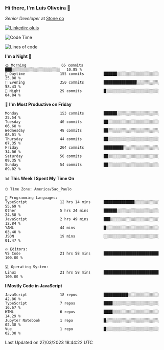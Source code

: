 ### Hi there, I'm Luis Oliveira 👋
*Senior Developer* at [Stone co](https://www.stone.com.br)  

[![Linkedin: oluis](https://img.shields.io/badge/-ooluis-blue?style=flat-square&logo=Linkedin&logoColor=white&link=https://www.linkedin.com/in/ooluis)](https://www.linkedin.com/in/ooluis/)

<!--START_SECTION:waka-->
![Code Time](http://img.shields.io/badge/Code%20Time-2%2C950%20hrs%205%20mins-blue)

![Lines of code](https://img.shields.io/badge/From%20Hello%20World%20I%27ve%20Written-342.1%20thousand%20lines%20of%20code-blue)

**I'm a Night 🦉** 

```text
🌞 Morning                65 commits          ███░░░░░░░░░░░░░░░░░░░░░░   10.85 % 
🌆 Daytime                155 commits         ██████░░░░░░░░░░░░░░░░░░░   25.88 % 
🌃 Evening                350 commits         ███████████████░░░░░░░░░░   58.43 % 
🌙 Night                  29 commits          █░░░░░░░░░░░░░░░░░░░░░░░░   04.84 % 
```
📅 **I'm Most Productive on Friday** 

```text
Monday                   153 commits         ██████░░░░░░░░░░░░░░░░░░░   25.54 % 
Tuesday                  40 commits          ██░░░░░░░░░░░░░░░░░░░░░░░   06.68 % 
Wednesday                48 commits          ██░░░░░░░░░░░░░░░░░░░░░░░   08.01 % 
Thursday                 44 commits          ██░░░░░░░░░░░░░░░░░░░░░░░   07.35 % 
Friday                   204 commits         █████████░░░░░░░░░░░░░░░░   34.06 % 
Saturday                 56 commits          ██░░░░░░░░░░░░░░░░░░░░░░░   09.35 % 
Sunday                   54 commits          ██░░░░░░░░░░░░░░░░░░░░░░░   09.02 % 
```


📊 **This Week I Spent My Time On** 

```text
🕑︎ Time Zone: America/Sao_Paulo

💬 Programming Languages: 
TypeScript               12 hrs 14 mins      ██████████████░░░░░░░░░░░   55.69 % 
Other                    5 hrs 24 mins       ██████░░░░░░░░░░░░░░░░░░░   24.58 % 
JavaScript               2 hrs 49 mins       ███░░░░░░░░░░░░░░░░░░░░░░   12.84 % 
YAML                     44 mins             █░░░░░░░░░░░░░░░░░░░░░░░░   03.40 % 
JSON                     19 mins             ░░░░░░░░░░░░░░░░░░░░░░░░░   01.47 % 

🔥 Editors: 
VS Code                  21 hrs 58 mins      █████████████████████████   100.00 % 

💻 Operating System: 
Linux                    21 hrs 58 mins      █████████████████████████   100.00 % 
```

**I Mostly Code in JavaScript** 

```text
JavaScript               18 repos            ███████████░░░░░░░░░░░░░░   42.86 % 
TypeScript               7 repos             ████░░░░░░░░░░░░░░░░░░░░░   16.67 % 
HTML                     6 repos             ████░░░░░░░░░░░░░░░░░░░░░   14.29 % 
Jupyter Notebook         1 repo              █░░░░░░░░░░░░░░░░░░░░░░░░   02.38 % 
Vue                      1 repo              █░░░░░░░░░░░░░░░░░░░░░░░░   02.38 % 
```




 Last Updated on 27/03/2023 18:44:22 UTC
<!--END_SECTION:waka-->
